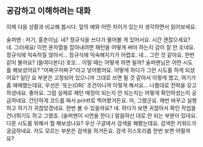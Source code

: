 ## 공감하고 이해하려는 대화
이제 다음 상황과 비교해 봅시다. 앞의 예와 어떤 차이가 있는지 생각하면서 읽어보세요.

술퍼맨 : 저기, 홍춘이님.
네?
정규식을 쓰다가 물어볼 게 있어서요. 시간 괜찮으세요?
네. 그러세요/
이런 문자열을 잡아내려면 패턴을 어떻게 써야 하는지 감이 잘 안 오네요. 정규식에 익숙하질 않아서...
정규식에 익숙해지기가 어렵죠.
네... 그런 것 같아요.
한번 같이 볼까요? (들여다본다) 호오... 이럴 때는 어떻게 하면 될까? 술퍼맨님은 어떤 시도를 해보셨어요?
"어쩌구저쩌구"라고 넣어봤어요.
어떻게 하다가 그런 시도를 하게 되셨어요?
일단 요 부분은 고정되어 있으니까 그대로 쓰면 될 것 같아서 이렇게 했고, 여기가 좀 애매했는데요, 우선은 '또는(OR)' 조건이니까 이렇게 해서요...
나름대로 전략을 갖고 하셨네요. 좋아요. 그럼 실제로 패턴 매칭이 되는지 안 되는지는 어떻게 확인하셨는지 궁금하네요.
간단하게 코드를 짜서 printf로 찍어봤거든요.
아, 그랬군요. 매번 바꾸고 실행하고 하기가 귀찮았겠네요. 한번 볼 수 있을까요?
네. 하다가 보면 귀찮아서 확인 작업을 건너뛰기도 하고 그랬죠. (술퍼맨이 시연을 한다.)
말씀하신 대로 안 되는 부분이 있네요. 다른 시도를 위해서 뭘 해보셨나요?
우선 구글에서 검색을 해봤는데요.
검색한 키워드가 궁금하네요. 저도 모르는 부분은 검색을 하거든요. 검색 히스토리를 한번 보면 어떨까요?

